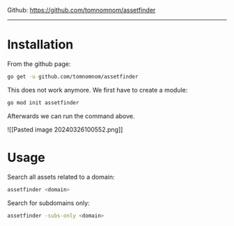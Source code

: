 Github: https://github.com/tomnomnom/assetfinder

---
# Installation

From the github page:
```bash
go get -u github.com/tomnomnom/assetfinder
```

This does not work anymore. We first have to create a module:
```bash
go mod init assetfinder
```
Afterwards we can run the command above.

![[Pasted image 20240326100552.png]]

# Usage

Search all assets related to a domain:
```bash
assetfinder <domain>
```

Search for subdomains only:
```bash
assetfinder -subs-only <domain>
```

